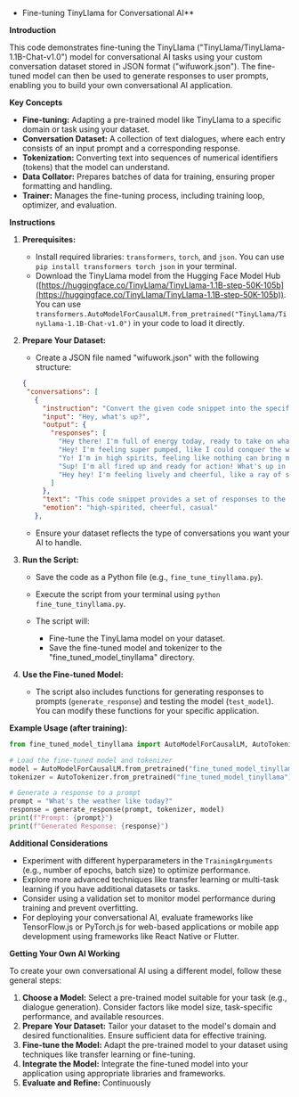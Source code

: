 
* Fine-tuning TinyLlama for Conversational AI**

**Introduction**

This code demonstrates fine-tuning the TinyLlama ("TinyLlama/TinyLlama-1.1B-Chat-v1.0") model for conversational AI tasks using your custom conversation dataset stored in JSON format ("wifuwork.json"). The fine-tuned model can then be used to generate responses to user prompts, enabling you to build your own conversational AI application.

**Key Concepts**

- **Fine-tuning:** Adapting a pre-trained model like TinyLlama to a specific domain or task using your dataset.
- **Conversation Dataset:** A collection of text dialogues, where each entry consists of an input prompt and a corresponding response.
- **Tokenization:** Converting text into sequences of numerical identifiers (tokens) that the model can understand.
- **Data Collator:** Prepares batches of data for training, ensuring proper formatting and handling.
- **Trainer:** Manages the fine-tuning process, including training loop, optimizer, and evaluation.

**Instructions**

1. **Prerequisites:**
   - Install required libraries: `transformers`, `torch`, and `json`. You can use `pip install transformers torch json` in your terminal.
   - Download the TinyLlama model from the Hugging Face Model Hub ([https://huggingface.co/TinyLlama/TinyLlama-1.1B-step-50K-105b](https://huggingface.co/TinyLlama/TinyLlama-1.1B-step-50K-105b)). You can use `transformers.AutoModelForCausalLM.from_pretrained("TinyLlama/TinyLlama-1.1B-Chat-v1.0")` in your code to load it directly.

2. **Prepare Your Dataset:**
   - Create a JSON file named "wifuwork.json" with the following structure:

   ```json
   {
    "conversations": [
      {
        "instruction": "Convert the given code snippet into the specified format.",
        "input": "Hey, what's up?",
        "output": {
          "responses": [
            "Hey there! I'm full of energy today, ready to take on whatever comes my way! What about you?",
            "Hey! I'm feeling super pumped, like I could conquer the world! What's going on with you?",
            "Yo! I'm in high spirits, feeling like nothing can bring me down! How about you, ready to seize the day?",
            "Sup! I'm all fired up and ready for action! What's up in your world?",
            "Hey hey! I'm feeling lively and cheerful, like a ray of sunshine! What's the latest?"
          ]
        },
        "text": "This code snippet provides a set of responses to the input query \"Hey, what's up?\" The responses are designed to convey a high-spirited, cheerful, and casual tone.",
        "emotion": "high-spirited, cheerful, casual"
      },

   ```

   - Ensure your dataset reflects the type of conversations you want your AI to handle.

3. **Run the Script:**
   - Save the code as a Python file (e.g., `fine_tune_tinyllama.py`).
   - Execute the script from your terminal using `python fine_tune_tinyllama.py`.

   - The script will:
     - Fine-tune the TinyLlama model on your dataset.
     - Save the fine-tuned model and tokenizer to the "fine_tuned_model_tinyllama" directory.

4. **Use the Fine-tuned Model:**
   - The script also includes functions for generating responses to prompts (`generate_response`) and testing the model (`test_model`). You can modify these functions for your specific application.

**Example Usage (after training):**

```python
from fine_tuned_model_tinyllama import AutoModelForCausalLM, AutoTokenizer, generate_response

# Load the fine-tuned model and tokenizer
model = AutoModelForCausalLM.from_pretrained("fine_tuned_model_tinyllama")
tokenizer = AutoTokenizer.from_pretrained("fine_tuned_model_tinyllama")

# Generate a response to a prompt
prompt = "What's the weather like today?"
response = generate_response(prompt, tokenizer, model)
print(f"Prompt: {prompt}")
print(f"Generated Response: {response}")
```

**Additional Considerations**

- Experiment with different hyperparameters in the `TrainingArguments` (e.g., number of epochs, batch size) to optimize performance.
- Explore more advanced techniques like transfer learning or multi-task learning if you have additional datasets or tasks.
- Consider using a validation set to monitor model performance during training and prevent overfitting.
- For deploying your conversational AI, evaluate frameworks like TensorFlow.js or PyTorch.js for web-based applications or mobile app development using frameworks like React Native or Flutter.

**Getting Your Own AI Working**

To create your own conversational AI using a different model, follow these general steps:

1. **Choose a Model:** Select a pre-trained model suitable for your task (e.g., dialogue generation). Consider factors like model size, task-specific performance, and available resources.
2. **Prepare Your Dataset:** Tailor your dataset to the model's domain and desired functionalities. Ensure sufficient data for effective training.
3. **Fine-tune the Model:** Adapt the pre-trained model to your dataset using techniques like transfer learning or fine-tuning.
4. **Integrate the Model:** Integrate the fine-tuned model into your application using appropriate libraries and frameworks.
5. **Evaluate and Refine:** Continuously
